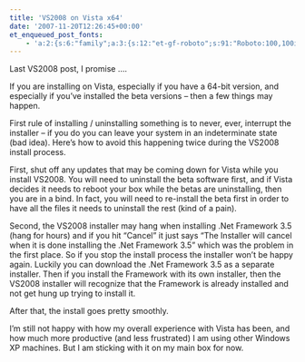 ```yaml
---
title: 'VS2008 on Vista x64'
date: '2007-11-20T12:26:45+00:00'
et_enqueued_post_fonts:
    - 'a:2:{s:6:"family";a:3:{s:12:"et-gf-roboto";s:91:"Roboto:100,100italic,300,300italic,regular,italic,500,500italic,700,700italic,900,900italic";s:22:"et-gf-roboto-condensed";s:59:"Roboto+Condensed:300,300italic,regular,italic,700,700italic";s:17:"et-gf-roboto-slab";s:51:"Roboto+Slab:100,200,300,regular,500,600,700,800,900";}s:6:"subset";a:7:{i:0;s:9:"latin-ext";i:1;s:5:"greek";i:2;s:9:"greek-ext";i:3;s:10:"vietnamese";i:4;s:8:"cyrillic";i:5;s:5:"latin";i:6;s:12:"cyrillic-ext";}}'
---
```


Last VS2008 post, I promise ….

If you are installing on Vista, especially if you have a 64-bit version, and especially if you’ve installed the beta versions – then a few things may happen.

First rule of installing / uninstalling something is to never, ever, interrupt the installer – if you do you can leave your system in an indeterminate state (bad idea). Here’s how to avoid this happening twice during the VS2008 install process.

First, shut off any updates that may be coming down for Vista while you install VS2008. You will need to uninstall the beta software first, and if Vista decides it needs to reboot your box while the betas are uninstalling, then you are in a bind. In fact, you will need to re-install the beta first in order to have all the files it needs to uninstall the rest (kind of a pain).

Second, the VS2008 installer may hang when installing .Net Framework 3.5 (hang for hours) and if you hit “Cancel” it just says “The Installer will cancel when it is done installing the .Net Framework 3.5” which was the problem in the first place. So if you stop the install process the installer won’t be happy again. Luckily you can download the .Net Framework 3.5 as a separate installer. Then if you install the Framework with its own installer, then the VS2008 installer will recognize that the Framework is already installed and not get hung up trying to install it.

After that, the install goes pretty smoothly.

I’m still not happy with how my overall experience with Vista has been, and how much more productive (and less frustrated) I am using other Windows XP machines. But I am sticking with it on my main box for now.